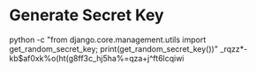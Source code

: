 # Generate Secret Key
python -c "from django.core.management.utils import get_random_secret_key; print(get_random_secret_key())"
_rqzz*-kb$af0xk%o(ht(g8ff3c_hj5ha%=qza+j^ft6lcqiwi
